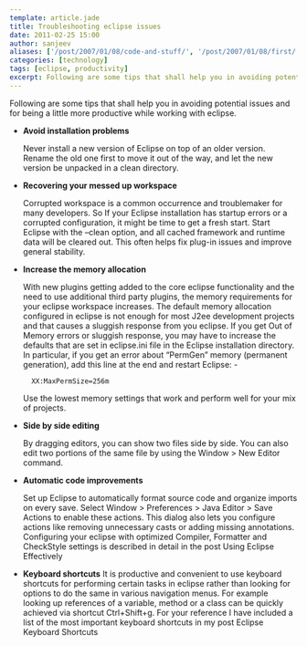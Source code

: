 ```yaml
---
template: article.jade
title: Troubleshooting eclipse issues
date: 2011-02-25 15:00
author: sanjeev
aliases: ['/post/2007/01/08/code-and-stuff/', '/post/2007/01/08/first/', '/post/2008/01/08/first']
categories: [technology]
tags: [eclipse, productivity]
excerpt: Following are some tips that shall help you in avoiding potential issues and for being a little more productive while working with eclipse.
---
```

Following are some tips that shall help you in avoiding potential issues and for being a little more productive while working with eclipse.

* <b>Avoid installation problems</b>

	Never install a new version of Eclipse on top of an older version. Rename the old one first to move it out of the way, and let the new version be unpacked in a clean directory.

* <b>Recovering your messed up workspace</b>

	Corrupted workspace is a common occurrence and troublemaker for many developers. So If your Eclipse installation has startup errors or a corrupted configuration, it might be time to get a fresh start. Start Eclipse with the –clean option, and all cached framework and runtime data will be cleared out. This often helps fix plug-in issues and improve general stability.

<span class="more"></span>

* <b>Increase the memory allocation</b>

	With new plugins getting added to the core eclipse functionality and the need to use additional third party plugins, the memory requirements for your eclipse workspace increases. The default memory allocation configured in eclipse is not enough for most J2ee development projects and that causes a sluggish response from you eclipse. If you get Out of Memory errors or sluggish response, you may have to increase the defaults that are set in eclipse.ini file in the Eclipse installation directory. In particular, if you get an error about “PermGen” memory (permanent generation), add this line at the end and restart Eclipse: -

		XX:MaxPermSize=256m 

	Use the lowest memory settings that work and perform well for your mix of projects.

* <b>Side by side editing</b>

	By dragging editors, you can show two files side by side. You can also edit two portions of the same file by using the Window > New Editor command.

* <b>Automatic code improvements</b>

	Set up Eclipse to automatically format source code and organize imports on every save. Select Window > Preferences > Java Editor > Save Actions to enable these actions. This dialog also lets you configure actions like removing unnecessary casts or adding missing annotations. Configuring your eclipse with optimized Compiler, Formatter and CheckStyle settings is described in detail in the post Using Eclipse Effectively

* <b>Keyboard shortcuts</b>
	It is productive and convenient to use keyboard shortcuts for performing certain tasks in eclipse rather than looking for options to do the same in various navigation menus. For example looking up references of a variable, method or a class can be quickly achieved via shortcut Ctrl+Shift+g. For your reference I have included a list of the most important keyboard shortcuts in my post Eclipse Keyboard Shortcuts

